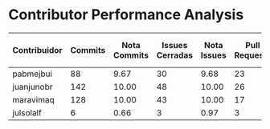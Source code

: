 # Contributor Performance Analysis

| Contribuidor | Commits | Nota Commits | Issues Cerradas | Nota Issues | Pull Requests | Nota Pull Requests | Workflows | Nota Workflows | Tipos de Tests | Nota Tests | Nota Final |
|--------------|---------|--------------|----------------|------------|---------------|---------------------|-----------|---------------|-------|-----------|-----------|
| pabmejbui | 88 | 9.67 | 30 | 9.68 | 23 | 10.00 | 10 | 10.00 | 4 | 10.00 | 9.87 |
| juanjunobr | 142 | 10.00 | 48 | 10.00 | 26 | 10.00 | 10 | 10.00 | 4 | 10.00 | 10.00 |
| maravimaq | 128 | 10.00 | 43 | 10.00 | 17 | 10.00 | 10 | 10.00 | 4 | 10.00 | 10.00 |
| julsolalf | 6 | 0.66 | 3 | 0.97 | 3 | 6.00 | 0 | 0.00 | 1 | 1.00 | 1.73 |

